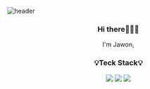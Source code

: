 
![header](https://capsule-render.vercel.app/api?type=Rounded&color=00bbf9&text=Jawon_Kim&&&fontColor=fff&height=150&section=header&fontSize=50&textBg=false)

<h3 align="center">Hi there🙋🏻‍♀️</h3>
<p align="center">I'm Jawon,</p>

<h3 align="center">💡Teck Stack💡</h3>

<div align="center">
  <img src="http://img.shields.io/badge/-HTML5-red?style=flat&logo=HTML5&logoColor=white"/> 
  <img src="http://img.shields.io/badge/-CSS3-blue?style=flat&logo=CSS3&logoColor=white"/> 
  <img src="http://img.shields.io/badge/-JQuery-orange?style=flat&logo=JQuery&logoColor=white"/>
</div>


<!--
**jawon-kim/jawon-kim** is a ✨ _special_ ✨ repository because its `README.md` (this file) appears on your GitHub profile.

Here are some ideas to get you started:

- 🔭 I’m currently working on ...
- 🌱 I’m currently learning ...
- 👯 I’m looking to collaborate on ...
- 🤔 I’m looking for help with ...
- 💬 Ask me about ...
- 📫 How to reach me: ...
- 😄 Pronouns: ...
- ⚡ Fun fact: ...
-->
